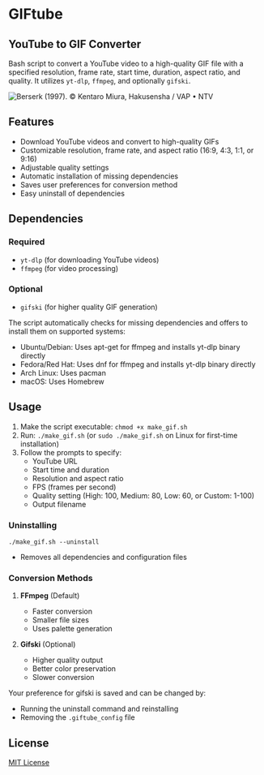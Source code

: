 # GIFtube
## YouTube to GIF Converter

Bash script to convert a YouTube video to a high-quality GIF file with a specified resolution, frame rate, start time, duration, aspect ratio, and quality. It utilizes `yt-dlp`, `ffmpeg`, and optionally `gifski`.

![Berserk (1997). © Kentaro Miura, Hakusensha / VAP • NTV](demo.gif)

## Features

- Download YouTube videos and convert to high-quality GIFs
- Customizable resolution, frame rate, and aspect ratio (16:9, 4:3, 1:1, or 9:16)
- Adjustable quality settings
- Automatic installation of missing dependencies
- Saves user preferences for conversion method
- Easy uninstall of dependencies

## Dependencies

### Required
- `yt-dlp` (for downloading YouTube videos)
- `ffmpeg` (for video processing)

### Optional
- `gifski` (for higher quality GIF generation)

The script automatically checks for missing dependencies and offers to install them on supported systems:
- Ubuntu/Debian: Uses apt-get for ffmpeg and installs yt-dlp binary directly
- Fedora/Red Hat: Uses dnf for ffmpeg and installs yt-dlp binary directly
- Arch Linux: Uses pacman
- macOS: Uses Homebrew

## Usage

1. Make the script executable: `chmod +x make_gif.sh`
2. Run: `./make_gif.sh` (or `sudo ./make_gif.sh` on Linux for first-time installation)
3. Follow the prompts to specify:
   - YouTube URL
   - Start time and duration
   - Resolution and aspect ratio
   - FPS (frames per second)
   - Quality setting (High: 100, Medium: 80, Low: 60, or Custom: 1-100)
   - Output filename

### Uninstalling
`./make_gif.sh --uninstall`
- Removes all dependencies and configuration files

### Conversion Methods

1. **FFmpeg** (Default)
   - Faster conversion
   - Smaller file sizes
   - Uses palette generation

2. **Gifski** (Optional)
   - Higher quality output
   - Better color preservation
   - Slower conversion

Your preference for gifski is saved and can be changed by:
- Running the uninstall command and reinstalling
- Removing the `.giftube_config` file

## License

[MIT License](https://opensource.org/licenses/MIT)
